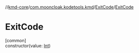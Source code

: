 //[kmd-core](../../../index.md)/[com.mooncloak.kodetools.kmd](../index.md)/[ExitCode](index.md)/[ExitCode](-exit-code.md)

# ExitCode

[common]\
constructor(value: [Int](https://kotlinlang.org/api/latest/jvm/stdlib/kotlin/-int/index.html))
